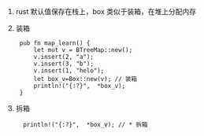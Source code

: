 1. rust 默认值保存在栈上，box 类似于装箱，在堆上分配内存

2. 装箱

        pub fn map_learn() {
            let mut v = BTreeMap::new();
            v.insert(2, "a");
            v.insert(3, "b");
            v.insert(1, "helo");
            let box_v=Box::new(v); // 装箱
            println!("{:?}",  *box_v);
        }

3. 拆箱

         println!("{:?}",  *box_v); // * 拆箱